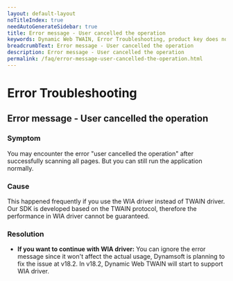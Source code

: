 ```yaml
---
layout: default-layout
noTitleIndex: true
needAutoGenerateSidebar: true
title: Error message - User cancelled the operation
keywords: Dynamic Web TWAIN, Error Troubleshooting, product key does not support version
breadcrumbText: Error message - User cancelled the operation
description: Error message - User cancelled the operation
permalink: /faq/error-message-user-cancelled-the-operation.html
---
```


# Error Troubleshooting

## Error message - User cancelled the operation

### Symptom

You may encounter the error "user cancelled the operation" after successfully scanning all pages. But you can still run the application normally.

### Cause

This happened frequently if you use the WIA driver instead of TWAIN driver. Our SDK is developed based on the TWAIN protocol, therefore the performance in WIA driver cannot be guaranteed.

### Resolution

- **If you want to continue with WIA driver:**
You can ignore the error message since it won't affect the actual usage, Dynamsoft is planning to fix the issue at v18.2. In v18.2, Dynamic Web TWAIN will start to support WIA driver.